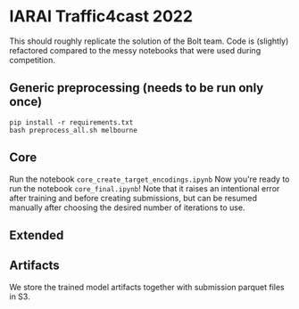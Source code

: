 # IARAI Traffic4cast 2022

This should roughly replicate the solution of the Bolt team. Code is (slightly) refactored compared to the messy notebooks
that were used during competition.

## Generic preprocessing (needs to be run only once)

```
pip install -r requirements.txt
bash preprocess_all.sh melbourne
```

## Core

Run the notebook `core_create_target_encodings.ipynb`
Now you're ready to run the notebook `core_final.ipynb`! Note that it raises an intentional error after training and
before creating submissions, but can be resumed manually after choosing the desired number of iterations to use.

## Extended


## Artifacts
We store the trained model artifacts together with submission parquet files in S3.
